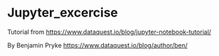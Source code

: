 # Jupyter_excercise

Tutorial from https://www.dataquest.io/blog/jupyter-notebook-tutorial/

By Benjamin Pryke
https://www.dataquest.io/blog/author/ben/

